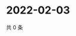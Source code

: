 # 2022-02-03

共 0 条

<!-- BEGIN WEIBO -->
<!-- 最后更新时间 Thu Feb 03 2022 11:12:14 GMT+0800 (China Standard Time) -->

<!-- END WEIBO -->
